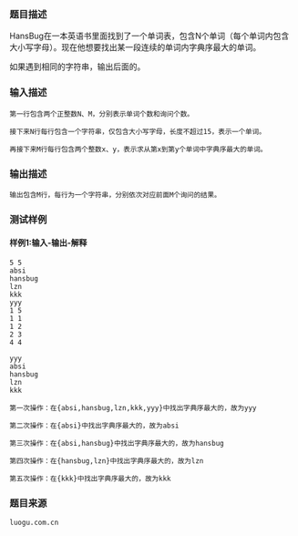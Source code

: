 ### 题目描述

HansBug在一本英语书里面找到了一个单词表，包含N个单词（每个单词内包含大小写字母）。现在他想要找出某一段连续的单词内字典序最大的单词。

如果遇到相同的字符串，输出后面的。

### 输入描述

```
第一行包含两个正整数N、M，分别表示单词个数和询问个数。

接下来N行每行包含一个字符串，仅包含大小写字母，长度不超过15，表示一个单词。

再接下来M行每行包含两个整数x、y，表示求从第x到第y个单词中字典序最大的单词。
```
### 输出描述

```
输出包含M行，每行为一个字符串，分别依次对应前面M个询问的结果。
```

### 测试样例
#### 样例1:输入-输出-解释

```
5 5
absi
hansbug
lzn
kkk
yyy
1 5
1 1
1 2
2 3
4 4
```
```
yyy
absi
hansbug
lzn
kkk
```
```
第一次操作：在{absi,hansbug,lzn,kkk,yyy}中找出字典序最大的，故为yyy

第二次操作：在{absi}中找出字典序最大的，故为absi

第三次操作：在{absi,hansbug}中找出字典序最大的，故为hansbug

第四次操作：在{hansbug,lzn}中找出字典序最大的，故为lzn

第五次操作：在{kkk}中找出字典序最大的，故为kkk
```

### 题目来源  
`luogu.com.cn`